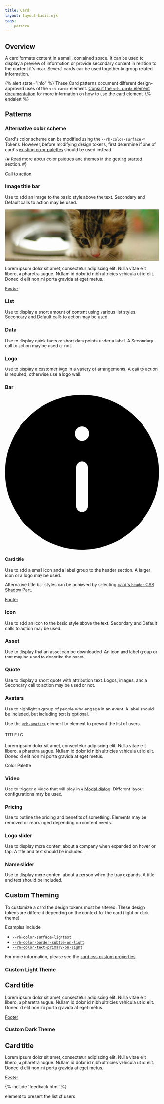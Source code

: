 ```yaml
---
title: Card
layout: layout-basic.njk
tags:
  - pattern
---
```


<script type="module">
  import '@rhds/elements/rh-avatar/rh-avatar.js';
  import '@rhds/elements/rh-card/rh-card.js';
  import '@rhds/elements/rh-cta/rh-cta.js';

  import '@rhds/elements/lib/elements/rh-context-picker/rh-context-picker.js';
</script>

<style>
.element-docs .card-patterns copy-permalink.h3 {
  margin-block-start: 0;
}

rh-card {
  display: block;
  &, &::part(container) {
    height: 100%;
  }
}
</style>

## Overview

A card formats content in a small, contained space. It can be used to display a 
preview of information or provide secondary content in relation to the content 
it's near. Several cards can be used together to group related information.

{% alert state="info" %}
  These Card patterns document different design-approved uses of the `<rh-card>`
  element. [Consult the `<rh-card>` element documentation][element] for more
  information on how to use the card element.
{% endalert %}

## Patterns

<section class="multi-column--min-400-wide card-patterns">

<div>

  ### Alternative color scheme

  <style>
    rh-card.alt {
      --rh-color-surface-light: #f0f0f0;
      --rh-color-surface-lighter: #f0f0f0;
      --rh-color-surface-lightest: #f0f0f0;
      --rh-color-surface-dark: #3c3f42;
      --rh-color-surface-darker: #3c3f42;
      --rh-color-surface-darkest: #3c3f42;
    }
  </style>

<rh-card class="alt">

Card's color scheme can be modified using the `--rh-color-surface-*`
Tokens. However, before modifying design tokens, first determine if one of
card's [existing color palettes](/elements/card/code/#attributes) should be used instead.

{#
Read more about color palettes and themes in the
[getting started](/get-started/color/) section.
#}

  <rh-cta variant="primary" slot="footer">
    <a href="#">Call to action</a>
  </rh-cta>
</rh-card>

</div><div>

  ### Image title bar

  Use to add an image to the basic style above the text.
  Secondary and Default calls to action may be used.

  <style>
    rh-card.image::part(header) {
      padding: 0;
      margin: 0;
    }
  </style>

  <rh-card class="image">
    <img src="./kitten-900x300.jpeg" slot="header">
    <p>Lorem ipsum dolor sit amet, consectetur adipiscing elit. Nulla vitae elit libero, a pharetra augue. Nullam id dolor id nibh ultricies vehicula ut id elit. Donec id elit non mi porta gravida at eget metus.</p>
    <rh-cta slot="footer" variant="secondary">
      <a href="#">Footer</a>
    </rh-cta>
  </rh-card>

</div><div>

  ### List
  Use to display a short amount of content using various list styles. 
  Secondary and Default calls to action may be used.

</div><div>

  ### Data
  Use to display quick facts or short data points under a label. A Secondary 
  call to action may be used or not.

</div><div>

  ### Logo
  Use to display a customer logo in a variety of arrangements. A call to 
  action is required, otherwise use a logo wall.

</div><div>

  ### Bar

  <style>
    rh-card.bar::part(header) {
      margin: 0;
      text-transform: uppercase;
      padding: var(--rh-space-lg, 16px) var(--rh-space-xl, 24px);
      background-color: var(--_header-bg, var(--rh-color-surface-light, #e0e0e0));
      font-weight: var(--rh-font-weight-heading-regular, 300);
      font-size: var(--rh-font-size-body-text-md, 1rem);
      flex-direction: row;
      gap: var(--rh-space-lg);
    }
  </style>

<rh-card class="bar">
  <svg slot="header" width="var(--rh-size-icon-02)" xmlns="http://www.w3.org/2000/svg" viewBox="0 0 32 32">
    <path d="M16 0C7.178 0 0 7.178 0 16s7.178 16 16 16 16-7.178 16-16S24.822 0 16 0Zm1.25 23a1.25 1.25 0 1 1-2.5 0v-8a1.25 1.25 0 1 1 2.5 0v8ZM16 9.5a1.5 1.5 0 1 1 0-3 1.5 1.5 0 0 1 0 3Z"></path>
  </svg>
  <rh-icon hidden slot="header" set="ui" icon="information"></rh-icon>
  <h4 slot="header">Card title</h4>

Use to add a small icon and a label group to the header section. A larger 
icon or a logo may be used.

Alternative title bar styles can be achieved by selecting [card's `header` CSS
Shadow Part](/elements/card/code/#parts).

  <rh-cta variant="primary" slot="footer">
    <a href="#">Footer</a>
  </rh-cta>
</rh-card>

</div><div>

  ### Icon
  Use to add an icon to the basic style above the text. Secondary and Default 
  calls to action may be used.

</div><div>

  ### Asset
  Use to display that an asset can be downloaded. An icon and label group or 
  text may be used to describe the asset.

</div><div>

  ### Quote
  Use to display a short quote with attribution text. Logos, images, and a 
  Secondary call to action may be used or not.

</div><div>

  ### Avatars

  Use to highlight a group of people who engage in an event. A label
  should be included, but including text is optional.

  Use the [`<rh-avatar>`](/elements/avatar/) element to element to present
  the list of users.

  <style>
    rh-card.avatar {
      &::part(body) { margin-block-start: var(--rh-space-lg); }
      & p { margin-block-start: 0; }
      & h4 {
        font-family: var(--rh-font-family-body-text);
        font-size: var(--rh-font-size-body-text-md);
        font-weight: var(--rh-font-weight-body-text-regular);
        line-height: var(--rh-line-height-body-text);
        text-transform: uppercase;
      }
      & rh-avatar {
        width: 100%;
      }
    }
  </style>
  <rh-card id="avatar-pattern" class="avatar">
    <h4 slot="header">Title LG</h4>
    <p>Lorem ipsum dolor sit amet, consectetur adipiscing elit. Nulla vitae elit 
      libero, a pharetra augue. Nullam id dolor id nibh ultricies vehicula ut id 
      elit. Donec id elit non mi porta gravida at eget metus.</p>
    <rh-avatar name="First name Last name"
               subtitle="Job title, Company name"></rh-avatar>
    <rh-avatar name="First name Last name"
               subtitle="Job title, Company name"></rh-avatar>
    <rh-avatar name="First name Last name"
               subtitle="Job title, Company name"></rh-avatar>
  </rh-card>
  <label>Color Palette
    <rh-context-picker target="avatar-pattern"></rh-context-picker>
  </label>
</div><div>

  ### Video
  Use to trigger a video that will play in a [Modal dialog](/elements/dialog).
  Different layout configurations may be used.

</div><div>

  ### Pricing
  Use to outline the pricing and benefits of something. Elements may be 
  removed or rearranged depending on content needs.

</div><div>

  ### Logo slider
  Use to display more content about a company when expanded on hover or tap. A 
  title and text should be included.

</div><div>

  ### Name slider
  Use to display more content about a person when the tray expands. A title 
  and text should be included.

</div>
</section>

## Custom Theming

To customize a card the design tokens must be altered.  These design tokens are different depending on the context for the card (light or dark theme).

Examples include:

- [`--rh-color-surface-lightest`](/tokens/color/#rh-color-surface-lightest)
- [`--rh-color-border-subtle-on-light`](/tokens/border/#rh-color-border-subtle-on-light)
- [`--rh-color-text-primary-on-light`](/tokens/font/#rh-color-text-primary-on-light)

For more information, please see the [card css custom properties](/elements/card/code/#css-custom-properties).

<section class="multi-column--min-400-wide card-patterns">

<div>

  ### Custom Light Theme

  <style>
    rh-card.custom-light-theme {
      --rh-color-border-subtle-on-light: #EF6461;
      --rh-color-surface-lightest: #feeded;
      --rh-color-text-primary-on-light: #30292F;
    }
  </style>

  <rh-card color-palette="light" class="custom-light-theme">
    <h2 slot="header">Card title</h2>
    <p>Lorem ipsum dolor sit amet, consectetur adipiscing elit. Nulla vitae elit 
      libero, a pharetra augue. Nullam id dolor id nibh ultricies vehicula ut id 
      elit. Donec id elit non mi porta gravida at eget metus.</p>
    <rh-cta slot="footer"><a href="#">Footer</a></rh-cta>
  </rh-card>

</div><div>

  ### Custom Dark Theme

  <style>
    rh-card.custom-dark-theme {
      --rh-color-border-subtle-on-dark: #5e40be;
      --rh-color-surface-darkest: #261a4c;
      --rh-color-text-primary-on-dark: #e8e4f5;
    }
  </style>

  <rh-card color-palette="dark" class="custom-dark-theme">
    <h2 slot="header">Card title</h2>
    <p>Lorem ipsum dolor sit amet, consectetur adipiscing elit. Nulla vitae elit 
      libero, a pharetra augue. Nullam id dolor id nibh ultricies vehicula ut id 
      elit. Donec id elit non mi porta gravida at eget metus.</p>
    <rh-cta slot="footer"><a href="#">Footer</a></rh-cta>
  </rh-card>

</div>
</section>

{% include 'feedback.html' %}

element to present the list of users


[element]: /elements/card

